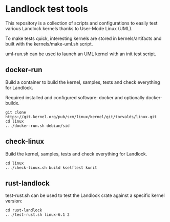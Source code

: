 # Landlock test tools

This repository is a collection of scripts and configurations to easily test
various Landlock kernels thanks to User-Mode Linux (UML).

To make tests quick, interesting kernels are stored in kernels/artifacts and
built with the kernels/make-uml.sh script.

uml-run.sh can be used to launch an UML kernel with an init test script.

## docker-run

Build a container to build the kernel, samples, tests and check everything for Landlock.

Required installed and configured software: docker and optionally docker-buildx.

```shell
git clone https://git.kernel.org/pub/scm/linux/kernel/git/torvalds/linux.git
cd linux
.../docker-run.sh debian/sid
```

## check-linux

Build the kernel, samples, tests and check everything for Landlock.

```shell
cd linux
.../check-linux.sh build kselftest kunit
```

## rust-landlock

test-rust.sh can be used to test the Landlock crate against a specific kernel
version:
```shell
cd rust-landlock
.../test-rust.sh linux-6.1 2
```
